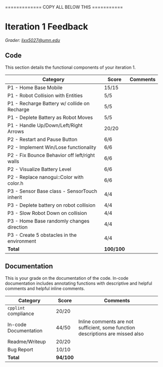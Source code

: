 ============= COPY ALL BELOW THIS ===========

# Iteration 1 Feedback

*Grader: lixx5027@umn.edu*

## Code

This section details the functional components of your iteration 1. 

| **Category**                                  | **Score** | **Comments** |
|-----------------------------------------------|-----------|--------------|
| P1 - Home Base Mobile                         | 15/15      |              |
| P1 - Robot Collision with Entities            | 5/5       |              |
| P1 - Recharge Battery w/ collide on Recharge  | 5/5       |              |
| P1 - Deplete Battery as Robot Moves           | 5/5       |              |
| P1 - Handle Up/Down/Left/Right Arrows         | 20/20      |              |
| P2 - Restart and Pause Button                 | 6/6       |              |
| P2 - Implement Win/Lose functionality         | 6/6       |              |
| P2 - Fix Bounce Behavior off left/right walls | 6/6       |              |
| P2 - Visualize Battery Level                  | 6/6       |              |
| P2 - Replace nanogui::Color with color.h      | 6/6       |              |
| P3 - Sensor Base class - SensorTouch inherit  | 4/4       |              |
| P3 - Deplete battery on robot collision       | 4/4       |              |
| P3 - Slow Robot Down on collision             | 4/4       |              |
| P3 - Home Base randomly changes direction     | 4/4       |              |
| P3 - Create 5 obstacles in the environment    | 4/4       |              |
| **Total**                                     | **100/100**    |              |

## Documentation

This is your grade on the documentation of the code. In-code documentation includes annotating functions with descriptive and helpful comments and helpful inline comments.

| **Category**          | **Score** | **Comments** |
|-----------------------|-----------|--------------|
| `cpplint` compliance  | 20/20      |           |
| In-code Documentation | 44/50      |  Inline comments are not sufficient, some function descriptions are missed also            |
| Readme/Writeup        | 20/20      |              |
| Bug Report            | 10/10      |              |
| **Total**             | **94/100** |              |


